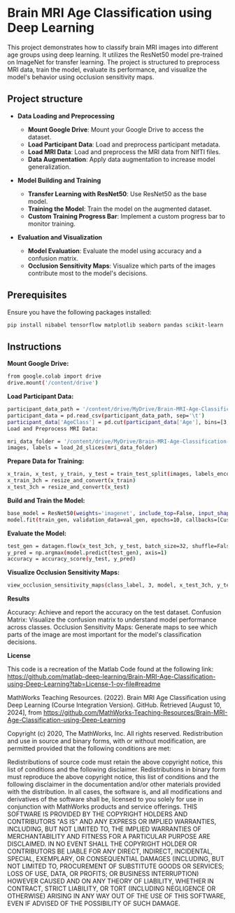 # Brain MRI Age Classification using Deep Learning

This project demonstrates how to classify brain MRI images into different age groups using deep learning. It utilizes the ResNet50 model pre-trained on ImageNet for transfer learning. The project is structured to preprocess MRI data, train the model, evaluate its performance, and visualize the model's behavior using occlusion sensitivity maps.

## Project structure

- **Data Loading and Preprocessing**
  - **Mount Google Drive**: Mount your Google Drive to access the dataset.
  - **Load Participant Data**: Load and preprocess participant metadata.
  - **Load MRI Data**: Load and preprocess the MRI data from NIfTI files.
  - **Data Augmentation**: Apply data augmentation to increase model generalization.

- **Model Building and Training**
  - **Transfer Learning with ResNet50**: Use ResNet50 as the base model.
  - **Training the Model**: Train the model on the augmented dataset.
  - **Custom Training Progress Bar**: Implement a custom progress bar to monitor training.

- **Evaluation and Visualization**
  - **Model Evaluation**: Evaluate the model using accuracy and a confusion matrix.
  - **Occlusion Sensitivity Maps**: Visualize which parts of the images contribute most to the model's decisions.

## Prerequisites

Ensure you have the following packages installed:

```bash
pip install nibabel tensorflow matplotlib seaborn pandas scikit-learn
```

## Instructions
**Mount Google Drive:**

```bash
from google.colab import drive
drive.mount('/content/drive')
```

**Load Participant Data:**
```bash
participant_data_path = '/content/drive/MyDrive/Brain-MRI-Age-Classification-using-Deep-Learning/ds000228-1.1.0-subset/derivatives/participants.tsv'
participant_data = pd.read_csv(participant_data_path, sep='\t')
participant_data['AgeClass'] = pd.cut(participant_data['Age'], bins=[3, 6, 13, np.inf], labels=['Ages3-5', 'Ages7-12', 'Adults'])
Load and Preprocess MRI Data:
```

```bash
mri_data_folder = '/content/drive/MyDrive/Brain-MRI-Age-Classification-using-Deep-Learning/ds000228-1.1.0-subset/derivatives/preprocessed_data'
images, labels = load_2d_slices(mri_data_folder)
```

**Prepare Data for Training:**

```bash
x_train, x_test, y_train, y_test = train_test_split(images, labels_encoded, test_size=0.2, stratify=labels_encoded, random_state=42)
x_train_3ch = resize_and_convert(x_train)
x_test_3ch = resize_and_convert(x_test)
```

**Build and Train the Model:**

```bash
base_model = ResNet50(weights='imagenet', include_top=False, input_shape=(224, 224, 3))
model.fit(train_gen, validation_data=val_gen, epochs=10, callbacks=[CustomProgbar()])
```

**Evaluate the Model:**
```bash
test_gen = datagen.flow(x_test_3ch, y_test, batch_size=32, shuffle=False)
y_pred = np.argmax(model.predict(test_gen), axis=1)
accuracy = accuracy_score(y_test, y_pred)
```

**Visualize Occlusion Sensitivity Maps:**
```bash
view_occlusion_sensitivity_maps(class_label, 3, model, x_test_3ch, y_test, y_pred)
```

**Results**

Accuracy: Achieve and report the accuracy on the test dataset.
Confusion Matrix: Visualize the confusion matrix to understand model performance across classes.
Occlusion Sensitivity Maps: Generate maps to see which parts of the image are most important for the model's classification decisions.

**License**

This code is a recreation of the Matlab Code found at the following link: https://github.com/matlab-deep-learning/Brain-MRI-Age-Classification-using-Deep-Learning?tab=License-1-ov-file#readme

MathWorks Teaching Resources. (2022). Brain MRI Age Classification using Deep Learning (Course Integration Version). GitHub. Retrieved [August 10, 2024], from https://github.com/MathWorks-Teaching-Resources/Brain-MRI-Age-Classification-using-Deep-Learning

Copyright (c) 2020, The MathWorks, Inc. All rights reserved. Redistribution and use in source and binary forms, with or without modification, are permitted provided that the following conditions are met:

Redistributions of source code must retain the above copyright notice, this list of conditions and the following disclaimer.
Redistributions in binary form must reproduce the above copyright notice, this list of conditions and the following disclaimer in the documentation and/or other materials provided with the distribution.
In all cases, the software is, and all modifications and derivatives of the software shall be, licensed to you solely for use in conjunction with MathWorks products and service offerings. THIS SOFTWARE IS PROVIDED BY THE COPYRIGHT HOLDERS AND CONTRIBUTORS "AS IS" AND ANY EXPRESS OR IMPLIED WARRANTIES, INCLUDING, BUT NOT LIMITED TO, THE IMPLIED WARRANTIES OF MERCHANTABILITY AND FITNESS FOR A PARTICULAR PURPOSE ARE DISCLAIMED. IN NO EVENT SHALL THE COPYRIGHT HOLDER OR CONTRIBUTORS BE LIABLE FOR ANY DIRECT, INDIRECT, INCIDENTAL, SPECIAL, EXEMPLARY, OR CONSEQUENTIAL DAMAGES (INCLUDING, BUT NOT LIMITED TO, PROCUREMENT OF SUBSTITUTE GOODS OR SERVICES; LOSS OF USE, DATA, OR PROFITS; OR BUSINESS INTERRUPTION) HOWEVER CAUSED AND ON ANY THEORY OF LIABILITY, WHETHER IN CONTRACT, STRICT LIABILITY, OR TORT (INCLUDING NEGLIGENCE OR OTHERWISE) ARISING IN ANY WAY OUT OF THE USE OF THIS SOFTWARE, EVEN IF ADVISED OF THE POSSIBILITY OF SUCH DAMAGE.


